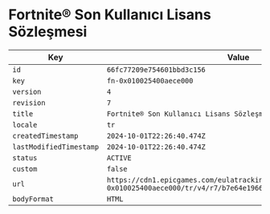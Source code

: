 # Fortnite® Son Kullanıcı Lisans Sözleşmesi

| Key | Value |
| --- | ----- |
| `id` | `66fc77209e754601bbd3c156` |
| `key` | `fn-0x010025400aece000` |
| `version` | `4` |
| `revision` | `7` |
| `title` | `Fortnite® Son Kullanıcı Lisans Sözleşmesi` |
| `locale` | `tr` |
| `createdTimestamp` | `2024-10-01T22:26:40.474Z` |
| `lastModifiedTimestamp` | `2024-10-01T22:26:40.474Z` |
| `status` | `ACTIVE` |
| `custom` | `false` |
| `url` | `https://cdn1.epicgames.com/eulatracking-download/fn-0x010025400aece000/tr/v4/r7/b7e64e196689c4d5d39301435c248fbe.pdf` |
| `bodyFormat` | `HTML` |
